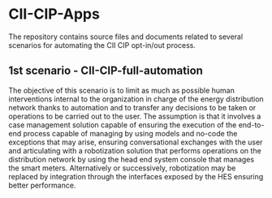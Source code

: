 # CII-CIP-Apps
The repository contains source files and documents related to several scenarios for automating the CII CIP opt-in/out process.

1st scenario - CII-CIP-full-automation
--------------------------------------
The objective of this scenario is to limit as much as possible human interventions internal to the organization in charge of the energy distribution network thanks to automation and to transfer any decisions to be taken or operations to be carried out to the user.
The assumption is that it involves a case management solution capable of ensuring the execution of the end-to-end process capable of managing by using models and no-code the exceptions that may arise, ensuring conversational exchanges with the user and articulating with a robotization solution that performs operations on the distribution network by using the head end system console that manages the smart meters.
Alternatively or successively, robotization may be replaced by integration through the interfaces exposed by the HES ensuring better performance.
